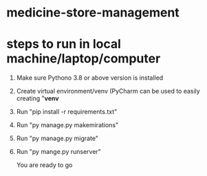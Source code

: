 # medicine-store-management

# steps to run in local machine/laptop/computer
1. Make sure Pythono 3.8 or above version is installed
2. Create virtual environment/venv (PyCharm can be used to easily creating "**venv** 
3. Run "pip install -r requirements.txt"
4. Run "py manage.py makemirations"
5. Run "py manage.py  migrate"
6. Run "py mange.py runserver"

   You are ready to go
